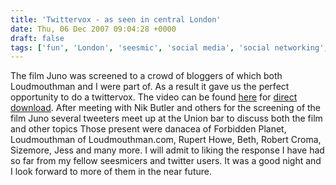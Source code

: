 ```yaml
---
title: 'Twittervox - as seen in central London'
date: Thu, 06 Dec 2007 09:04:28 +0000
draft: false
tags: ['fun', 'London', 'seesmic', 'social media', 'social networking', 'twitter', 'warzabidul']
---
```


The film Juno was screened to a crowd of bloggers of which both Loudmouthman and I were part of. As a result it gave us the perfect opportunity to do a twittervox. The video can be found [here](http://www.main-vision.com/video/detail.php?c=2&i=a2a3b9448b82c14634c5503ce020f79e969fc6a8) for [direct download](http://www.main-vision.com/video/download.php?c=2&i=a2a3b9448b82c14634c5503ce020f79e969fc6a8&e=.mov). After meeting with Nik Butler and others for the screening of the film Juno several tweeters meet up at the Union bar to discuss both the film and other topics Those present were danacea of Forbidden Planet, Loudmouthman of Loudmouthman.com, Rupert Howe, Beth, Robert Croma, Sizemore, Jess and many more. I will admit to liking the response I have had so far from my fellow seesmicers and twitter users. It was a good night and I look forward to more of them in the near future.